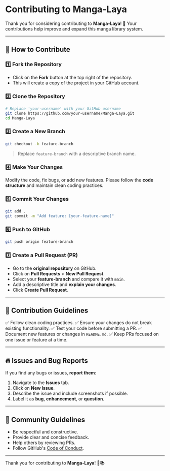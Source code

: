 # Contributing to Manga-Laya

Thank you for considering contributing to **Manga-Laya**! 🎉 Your contributions help improve and expand this manga library system.

---

## 📌 How to Contribute

### 1️⃣ Fork the Repository
- Click on the **Fork** button at the top right of the repository.
- This will create a copy of the project in your GitHub account.

### 2️⃣ Clone the Repository
```sh
# Replace 'your-username' with your GitHub username
git clone https://github.com/your-username/Manga-Laya.git
cd Manga-Laya
```

### 3️⃣ Create a New Branch
```sh
git checkout -b feature-branch
```
> Replace `feature-branch` with a descriptive branch name.

### 4️⃣ Make Your Changes
Modify the code, fix bugs, or add new features. Please follow the **code structure** and maintain clean coding practices.

### 5️⃣ Commit Your Changes
```sh
git add .
git commit -m "Add feature: [your-feature-name]"
```

### 6️⃣ Push to GitHub
```sh
git push origin feature-branch
```

### 7️⃣ Create a Pull Request (PR)
- Go to the **original repository** on GitHub.
- Click on **Pull Requests** > **New Pull Request**.
- Select your **feature-branch** and compare it with `main`.
- Add a descriptive title and **explain your changes**.
- Click **Create Pull Request**.

---

## 📜 Contribution Guidelines
✅ Follow clean coding practices.
✅ Ensure your changes do not break existing functionality.
✅ Test your code before submitting a PR.
✅ Document new features or changes in `README.md`.
✅ Keep PRs focused on one issue or feature at a time.

---

## 🔥 Issues and Bug Reports
If you find any bugs or issues, **report them**:
1. Navigate to the **Issues** tab.
2. Click on **New Issue**.
3. Describe the issue and include screenshots if possible.
4. Label it as **bug**, **enhancement**, or **question**.

---

## 🤝 Community Guidelines
- Be respectful and constructive.
- Provide clear and concise feedback.
- Help others by reviewing PRs.
- Follow GitHub's [Code of Conduct](https://github.com/github/site-policy/blob/main/Policies/code-of-conduct.md).

---

Thank you for contributing to **Manga-Laya**! 🚀📚

